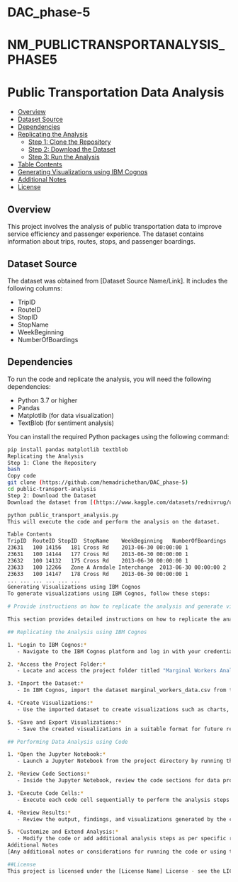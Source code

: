 # DAC_phase-5
# NM_PUBLICTRANSPORTANALYSIS_PHASE5
# Public Transportation Data Analysis

- [Overview](#overview)
- [Dataset Source](#dataset-source)
- [Dependencies](#dependencies)
- [Replicating the Analysis](#replicating-the-analysis)
  - [Step 1: Clone the Repository](#step-1-clone-the-repository)
  - [Step 2: Download the Dataset](#step-2-download-the-dataset)
  - [Step 3: Run the Analysis](#step-3-run-the-analysis)
- [Table Contents](#table-contents)
- [Generating Visualizations using IBM Cognos](#generating-visualizations-using-ibm-cognos)
- [Additional Notes](#additional-notes)
- [License](#license)

## Overview

This project involves the analysis of public transportation data to improve service efficiency and passenger experience. The dataset contains information about trips, routes, stops, and passenger boardings.

## Dataset Source

The dataset was obtained from [Dataset Source Name/Link]. It includes the following columns:

- TripID
- RouteID
- StopID
- StopName
- WeekBeginning
- NumberOfBoardings

## Dependencies

To run the code and replicate the analysis, you will need the following dependencies:

- Python 3.7 or higher
- Pandas
- Matplotlib (for data visualization)
- TextBlob (for sentiment analysis)

You can install the required Python packages using the following command:

```bash
pip install pandas matplotlib textblob
Replicating the Analysis
Step 1: Clone the Repository
bash
Copy code
git clone (https://github.com/hemadrichethan/DAC_phase-5)
cd public-transport-analysis
Step 2: Download the Dataset
Download the dataset from [(https://www.kaggle.com/datasets/rednivrug/unisys?select=20140711.CSV)] and place it in the data/ directory.

python public_transport_analysis.py
This will execute the code and perform the analysis on the dataset.

Table Contents
TripID	RouteID	StopID	StopName	WeekBeginning	NumberOfBoardings
23631	100	14156	181 Cross Rd	2013-06-30 00:00:00	1
23631	100	14144	177 Cross Rd	2013-06-30 00:00:00	1
23632	100	14132	175 Cross Rd	2013-06-30 00:00:00	1
23633	100	12266	Zone A Arndale Interchange	2013-06-30 00:00:00	2
23633	100	14147	178 Cross Rd	2013-06-30 00:00:00	1
...	...	...	...	...	...
Generating Visualizations using IBM Cognos
To generate visualizations using IBM Cognos, follow these steps:

# Provide instructions on how to replicate the analysis and generate visualizations using IBM Cognos and perform data analysis using code

This section provides detailed instructions on how to replicate the analysis and generate visualizations using IBM Cognos, as well as perform data analysis using code.

## Replicating the Analysis using IBM Cognos

1. *Login to IBM Cognos:*
   - Navigate to the IBM Cognos platform and log in with your credentials.

2. *Access the Project Folder:*
   - Locate and access the project folder titled "Marginal Workers Analysis".

3. *Import the Dataset:*
   - In IBM Cognos, import the dataset marginal_workers_data.csv from the project folder.

4. *Create Visualizations:*
   - Use the imported dataset to create visualizations such as charts, graphs, and tables based on your analysis requirements.

5. *Save and Export Visualizations:*
   - Save the created visualizations in a suitable format for future reference or inclusion in reports.

## Performing Data Analysis using Code

1. *Open the Jupyter Notebook:*
   - Launch a Jupyter Notebook from the project directory by running the command jupyter notebook Marginal_Workers_Analysis.ipynb.

2. *Review Code Sections:*
   - Inside the Jupyter Notebook, review the code sections for data processing, exploratory data analysis, and visualization.

3. *Execute Code Cells:*
   - Execute each code cell sequentially to perform the analysis steps described in the respective code comments.

4. *Review Results:*
   - Review the output, findings, and visualizations generated by the code.

5. *Customize and Extend Analysis:*
   - Modify the code or add additional analysis steps as per specific requirements or research goals.
Additional Notes
[Any additional notes or considerations for running the code or using the dataset]

##License
This project is licensed under the [License Name] License - see the LICENSE file for details.
